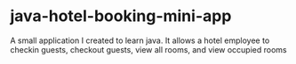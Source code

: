 # java-hotel-booking-mini-app

A small application I created to learn java. It allows a hotel employee to checkin guests, checkout guests, view all rooms, and view occupied rooms
